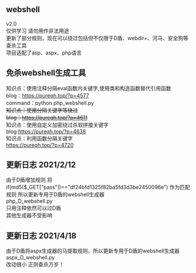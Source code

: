 ## webshell
v2.0<br>
仅供学习 请勿用作非法用途<br>
更新了部分规则，现在可以绕过包括但不仅限于D盾、webdir+、河马、安全狗等查杀工具<br>
项目适配了asp、aspx、php语言

## 免杀webshell生成工具

知识点：使用注释分隔eval函数内关键字,使用类和构造函数替代引用函数<br>
blog：https://pureqh.top/?p=4577<br>
command：python php_webshell.py<br>
~~知识点：使用分隔关键字等绕过<br>~~
~~blog：https://pureqh.top/?p=4611<br>~~
知识点：使用自定义加密绕过杀软拼接关键字<br>
blog:https://pureqh.top/?p=4638<br>
知识点：利用函数分隔关键字<br>
https://pureqh.top/?p=4720

## 更新日志 2021/2/12

由于D盾增加规则 将 if(md5($_GET["pass"])=="df24bfd1325f82ba5fd3d3be2450096e") 作为匹配规则 所以更新专用于D盾的webshell生成器<br>
php_D_webshell.py<br>
只用注释依然可以过D盾<br>
其他生成器不受影响

## 更新日志 2021/4/18

由于D盾将aspx生成器的马提取规则，所以更新专用于D盾的webshell生成器<br>
aspx_D_webshell.py<br>
改动很小 正则查杀万岁！
